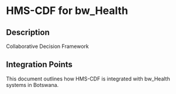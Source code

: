 # HMS-CDF for bw_Health

## Description

Collaborative Decision Framework

## Integration Points

This document outlines how HMS-CDF is integrated with bw_Health systems in Botswana.
